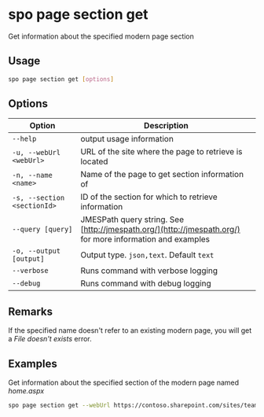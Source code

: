 # spo page section get

Get information about the specified modern page section

## Usage

```sh
spo page section get [options]
```

## Options

Option|Description
------|-----------
`--help`|output usage information
`-u, --webUrl <webUrl>`|URL of the site where the page to retrieve is located
`-n, --name <name>`|Name of the page to get section information of
`-s, --section <sectionId>`|ID of the section for which to retrieve information
`--query [query]`|JMESPath query string. See [http://jmespath.org/](http://jmespath.org/) for more information and examples
`-o, --output [output]`|Output type. `json,text`. Default `text`
`--verbose`|Runs command with verbose logging
`--debug`|Runs command with debug logging

## Remarks

If the specified name doesn't refer to an existing modern page, you will get a _File doesn't exists_ error.

## Examples

Get information about the specified section of the modern page named _home.aspx_

```sh
spo page section get --webUrl https://contoso.sharepoint.com/sites/team-a --name home.aspx --section 1
```